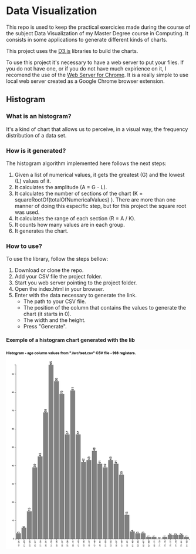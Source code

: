# Data Visualization

This repo is used to keep the practical exercicies made during the course of the subject Data Visualization of my Master Degree course in Computing. It consists in some applications to generate different kinds of charts. 

This project uses the [D3.js](https://d3js.org) libraries to build the charts.

To use this project it's necessary to have a web server to put your files. If you do not have one, or if you do not have much expirience on it, I recomend the use of the [Web Server for Chrome](https://chrome.google.com/webstore/detail/web-server-for-chrome/ofhbbkphhbklhfoeikjpcbhemlocgigb). It is a really simple to use local web server created as a Google Chrome browser extension. 

## Histogram

### What is an histogram? 

It's a kind of chart that allows us to perceive, in a visual way, the frequency distribution of a data set.

### How is it generated?

The histogram algorithm implemented here follows the next steps:

1. Given a list of numerical values, it gets the greatest (G) and the lowest (L) values of it.
2. It calculates the amplitude (A = G - L).
3. It calculates the number of sections of the chart (K = squareRootOf(totalOfNumericalValues) ). There are more than one manner of doing this especific step, but for this project the square root was used. 
4. It calculates the range of each section (R = A / K).
5. It counts how many values are in each group.
6. It generates the chart. 

### How to use? 

To use the library, follow the steps bellow: 

1. Download or clone the repo. 
2. Add your CSV file the project folder.
3. Start you web server pointing to the project folder.
3. Open the index.html in your browser.
4. Enter with the data necessary to generate the link.
    - The path to your CSV file.
    - The position of the column that contains the values to generate the chart (it starts in 0).
    - The width and the height.
    - Press "Generate".
    
#### Exemple of a histogram chart generated with the lib

![Image of a histogram generated with this lib.](readme-images/histogram1.png)


